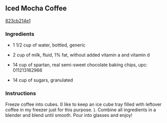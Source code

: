 ## Iced Mocha Coffee

[823cb214e1](http://www.food.com/recipe/iced-mocha-coffee-128060)

### Ingredients

 - 1 1/2 cup of water, bottled, generic

 - 2 cup of milk, fluid, 1% fat, without added vitamin a and vitamin d

 - 14 cup of spartan, real semi-sweet chocolate baking chips, upc: 011213162966

 - 14 cup of sugars, granulated

### Instructions

Freeze coffee into cubes. (I like to keep an ice cube tray filled with leftover coffee in my freezer just for this purpose. ). Combine all ingredients in a blender and blend until smooth. Pour into glasses and enjoy!